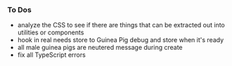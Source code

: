 ### To Dos

- analyze the CSS to see if there are things that can be extracted out into utilities or components
- hook in real needs store to Guinea Pig debug and store when it's ready
- all male guinea pigs are neutered message during create
- fix all TypeScript errors